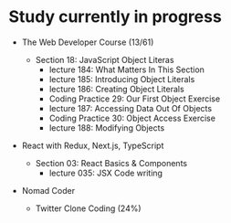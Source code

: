 # Study currently in progress

  - The Web Developer Course (13/61)
    - Section 18: JavaScript Object Literas
      - lecture 184: What Matters In This Section
      - lecture 185: Introducing Object Literals
      - lecture 186: Creating Object Literals
      - Coding Practice 29: Our First Object Exercise
      - lecture 187: Accessing Data Out Of Objects
      - Coding Practice 30: Object Access Exercise
      - lecture 188: Modifying Objects

  - React with Redux, Next.js, TypeScript
    - Section 03: React Basics & Components
      - lecture 035: JSX Code writing

  - Nomad Coder
    - Twitter Clone Coding (24%)

